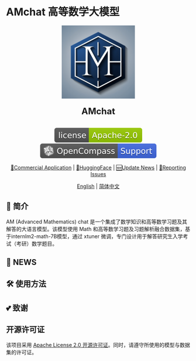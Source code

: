 # AMchat 高等数学大模型
<div align="center">

<img src="./assets/logo.png" width="200"/>
  <div> </div>
  <div align="center">
    <b><font size="5">AMchat</font></b>
    <div> </div>
  </div>

[![license](./assets/license.svg)](./LICENSE)
[![evaluation](./assets/compass_support.svg)](https://github.com/internLM/OpenCompass/)

[📘Commercial Application](#license) | [🤗HuggingFace]() | [🆕Update News](#-news) | [🤔Reporting Issues]()

[English](./README.md) | [简体中文](./README_zh-CN.md)
</div>


## 📖 简介

AM (Advanced Mathematics) chat 是一个集成了数学知识和高等数学习题及其解答的大语言模型。该模型使用 Math 和高等数学习题及习题解析融合数据集，基于internlm2-math-7B模型，通过 xtuner 微调，专门设计用于解答研究生入学考试（考研）数学题目。



## 🚀 NEWS





## 🛠️ 使用方法





## 💕 致谢



## 开源许可证

该项目采用 [Apache License 2.0 开源许可证](https://github.com/InternLM/xtuner/blob/main/LICENSE)。同时，请遵守所使用的模型与数据集的许可证。
